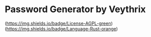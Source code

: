 # Password Generator by Veythrix
(https://img.shields.io/badge/License-AGPL-green)
(https://img.shields.io/badge/Language-Rust-orange)
